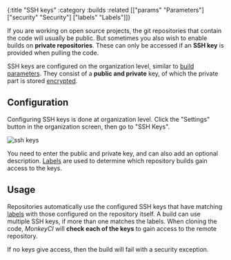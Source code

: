 {:title "SSH keys"
 :category :builds
 :related [["params" "Parameters"]
           ["security" "Security"]
	   ["labels" "Labels"]]}

If you are working on open source projects, the git repositories that
contain the code will usually be public.  But sometimes you also wish to
enable builds on **private repositories**.  These can only be accessed
if an **SSH key** is provided when pulling the code.

SSH keys are configured on the organization level, similar to [build
parameters](params).  They consist of a **public and private** key,
of which the private part is stored [encrypted](security).

## Configuration

Configuring SSH keys is done at organization level.  Click the "Settings"
button in the organization screen, then go to "SSH Keys".

![ssh keys](/img/ssh-keys-1.png "screenshot")

You need to enter the public and private key, and can also add an optional
description.  [Labels](labels) are used to determine which repository
builds gain access to the keys.

## Usage

Repositories automatically use the configured SSH keys that have matching
[labels](labels) with those configured on the repository itself.  A build
can use multiple SSH keys, if more than one matches the labels.  When
cloning the code, *MonkeyCI* will **check each of the keys** to gain access
to the remote repository.

If no keys give access, then the build will fail with a security exception.